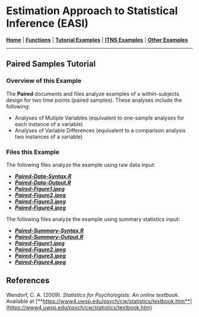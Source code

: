 # Estimation Approach to Statistical Inference (EASI)

[**Home**](https://github.com/cwendorf/EASI/) | 
[**Functions**](https://github.com/cwendorf/EASI/tree/master/A-Functions) | 
[**Tutorial Examples**](https://github.com/cwendorf/EASI/tree/master/B-TutorialExamples) | 
[**ITNS Examples**](https://github.com/cwendorf/EASI/tree/master/C-ITNSExamples) | 
[**Other Examples**](https://github.com/cwendorf/EASI/tree/master/D-OtherExamples)

---

## Paired Samples Tutorial

### Overview of this Example

The **Paired** documents and files analyze examples of a within-subjects design for two time points (paired samples). These analyses include the following:

- Analyses of Mutiple Variables (equivalent to one-sample analyses for each instance of a variable)
- Analyses of Variable Differences (equivalent to a comparison analysis two instances of a variable)

### Files this Example
  
The following files analyze the example using raw data input:

- [**_Paired-Data-Syntax.R_**](./Paired-Data-Syntax.R)
- [**_Paired-Data-Output.R_**](./Paired-Data-Output.R)
- [**_Paired-Figure1.jpeg_**](./Paired-Figure1.jpeg)
- [**_Paired-Figure2.jpeg_**](./Paired-Figure2.jpeg)
- [**_Paired-Figure3.jpeg_**](./Paired-Figure3.jpeg) 
- [**_Paired-Figure4.jpeg_**](./Paired-Figure4.jpeg) 

The following files analyze the example using summary statistics input:

- [**_Paired-Summary-Syntax.R_**](./Paired-Summary-Syntax.R)
- [**_Paired-Summary-Output.R_**](./Paired-Summary-Output.R)
- [**_Paired-Figure1.jpeg_**](./Paired-Figure1.jpeg)
- [**_Paired-Figure2.jpeg_**](./Paired-Figure2.jpeg)
- [**_Paired-Figure3.jpeg_**](./Paired-Figure3.jpeg) 
- [**_Paired-Figure4.jpeg_**](./Paired-Figure4.jpeg) 

## References

Wendorf, C. A. (2009). _Statistics for Psychologists: An online textbook._ Available at [**https://www4.uwsp.edu/psych/cw/statistics/textbook.htm**](https://www4.uwsp.edu/psych/cw/statistics/textbook.htm)
